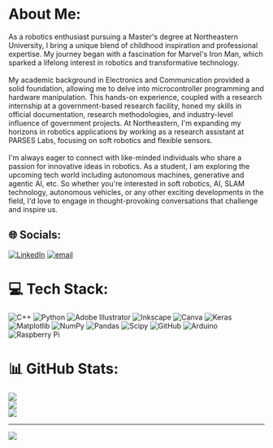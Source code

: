 # About Me:
As a robotics enthusiast pursuing a Master's degree at Northeastern University, I bring a unique blend of childhood inspiration and professional expertise. My journey began with a fascination for Marvel's Iron Man, which sparked a lifelong interest in robotics and transformative technology.<br><br>My academic background in Electronics and Communication provided a solid foundation, allowing me to delve into microcontroller programming and hardware manipulation. This hands-on experience, coupled with a research internship at a government-based research facility, honed my skills in official documentation, research methodologies, and industry-level influence of government projects. At Northeastern, I'm expanding my horizons in robotics applications by working as a research assistant at PARSES Labs, focusing on soft robotics and flexible sensors.<br><br>I'm always eager to connect with like-minded individuals who share a passion for innovative ideas in robotics. As a student, I am exploring the upcoming tech world including autonomous machines, generative and agentic AI, etc. So whether you're interested in soft robotics, AI, SLAM technology, autonomous vehicles, or any other exciting developments in the field, I'd love to engage in thought-provoking conversations that challenge and inspire us.


## 🌐 Socials:
[![LinkedIn](https://img.shields.io/badge/LinkedIn-%230077B5.svg?logo=linkedin&logoColor=white)](https://linkedin.com/in/ahilesh-vadivel-a385ab205) [![email](https://img.shields.io/badge/Email-D14836?logo=gmail&logoColor=white)](mailto:vadivel.a@northeastern.edu) 

# 💻 Tech Stack:
![C++](https://img.shields.io/badge/c++-%2300599C.svg?style=for-the-badge&logo=c%2B%2B&logoColor=white) ![Python](https://img.shields.io/badge/python-3670A0?style=for-the-badge&logo=python&logoColor=ffdd54) ![Adobe Illustrator](https://img.shields.io/badge/adobe%20illustrator-%23FF9A00.svg?style=for-the-badge&logo=adobe%20illustrator&logoColor=white) ![Inkscape](https://img.shields.io/badge/Inkscape-e0e0e0?style=for-the-badge&logo=inkscape&logoColor=080A13) ![Canva](https://img.shields.io/badge/Canva-%2300C4CC.svg?style=for-the-badge&logo=Canva&logoColor=white) ![Keras](https://img.shields.io/badge/Keras-%23D00000.svg?style=for-the-badge&logo=Keras&logoColor=white) ![Matplotlib](https://img.shields.io/badge/Matplotlib-%23ffffff.svg?style=for-the-badge&logo=Matplotlib&logoColor=black) ![NumPy](https://img.shields.io/badge/numpy-%23013243.svg?style=for-the-badge&logo=numpy&logoColor=white) ![Pandas](https://img.shields.io/badge/pandas-%23150458.svg?style=for-the-badge&logo=pandas&logoColor=white) ![Scipy](https://img.shields.io/badge/SciPy-%230C55A5.svg?style=for-the-badge&logo=scipy&logoColor=%white) ![GitHub](https://img.shields.io/badge/github-%23121011.svg?style=for-the-badge&logo=github&logoColor=white) ![Arduino](https://img.shields.io/badge/-Arduino-00979D?style=for-the-badge&logo=Arduino&logoColor=white) ![Raspberry Pi](https://img.shields.io/badge/-Raspberry_Pi-C51A4A?style=for-the-badge&logo=Raspberry-Pi)
# 📊 GitHub Stats:
![](https://github-readme-stats.vercel.app/api?username=vadivel-ahi&theme=dark&hide_border=false&include_all_commits=true&count_private=true)<br/>
![](https://github-readme-streak-stats.herokuapp.com/?user=vadivel-ahi&theme=dark&hide_border=false)<br/>
![](https://github-readme-stats.vercel.app/api/top-langs/?username=vadivel-ahi&theme=dark&hide_border=false&include_all_commits=true&count_private=true&layout=compact)

---
[![](https://visitcount.itsvg.in/api?id=vadivel-ahi&icon=0&color=0)](https://visitcount.itsvg.in)

<!-- Proudly created with GPRM ( https://gprm.itsvg.in ) -->

<!-- Proudly created with GPRM ( https://gprm.itsvg.in ) -->

<!--
**vadivel-ahi/vadivel-ahi** is a ✨ _special_ ✨ repository because its `README.md` (this file) appears on your GitHub profile.

Here are some ideas to get you started:

- 🔭 I’m currently working on ...
- 🌱 I’m currently learning ...
- 👯 I’m looking to collaborate on ...
- 🤔 I’m looking for help with ...
- 💬 Ask me about ...
- 📫 How to reach me: ...
- 😄 Pronouns: ...
- ⚡ Fun fact: ...
-->

